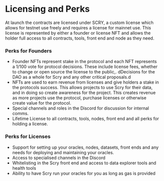 # Licensing and Perks

At launch the contracts are licensed under SCRY, a custom license which allows for testnet use freely and requires a license for mainnet use. This license is represented by either a founder or license NFT and allows the holder full access to all contracts, tools, front end and node as they need.

### Perks for Founders

* Founder NFTs represent stake in the protocol and each NFT represents a 1/100 vote for protocol decisions. These include license fees, whether to change or open source the license to the public,. dDecisions for the DAO as a whole for Scry and any other critical proposals.d
* NFTs are used to earn revenue from licenses and give holders a stake in the protocols success. This allows projects to use Scry for their data, and in doing so create awareness for the project. This creates revenue as more projects use the protocol, purchase licenses or otherwise create value for the protocol.&#x20;
* Special channels and roles in the Discord for discussion for internal comms.
* Lifetime License to all contracts, tools, nodes, front end and all perks for holding a license.

### Perks for Licenses

* Support for setting up your oracles, nodes, datasets, front ends and any needs for deploying and maintaining your oracles.
* Access to specialised channels in the Discord
* Whitelisting in the Scry front end and access to data explorer tools and health tools
* Ability to have Scry run your oracles for you as long as gas is provided
